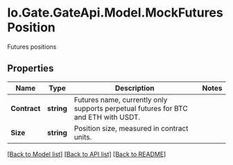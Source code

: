 
# Io.Gate.GateApi.Model.MockFuturesPosition

Futures positions

## Properties

Name | Type | Description | Notes
------------ | ------------- | ------------- | -------------
**Contract** | **string** | Futures name, currently only supports perpetual futures for BTC and ETH with USDT. | 
**Size** | **string** | Position size, measured in contract units. | 

[[Back to Model list]](../README.md#documentation-for-models)
[[Back to API list]](../README.md#documentation-for-api-endpoints)
[[Back to README]](../README.md)
